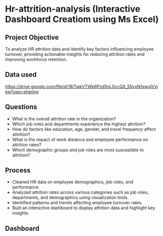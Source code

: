# Hr-attrition-analysis (Interactive Dashboard Creatiom using Ms Excel)
## Project Objective  
To analyze HR attrition data and identify key factors influencing employee turnover, providing actionable insights for reducing attrition rates and improving workforce retention.
## Data used
https://drive.google.com/file/d/18iTwkVTWk6Pzd5nL0ccQX_55yxN1swy0/view?usp=sharing
## Questions 
-  What is the overall attrition rate in the organization?  
-  Which job roles and departments experience the highest attrition?  
-  How do factors like education, age, gender, and travel frequency affect attrition?  
-  What is the impact of work distance and employee performance on attrition rates?  
-  Which demographic groups and job roles are most susceptible to attrition?
## Process
- Cleaned HR data on employee demographics, job roles, and performance.
- Analyzed attrition rates across various categories such as job roles, departments, and demographics using visualization tools.
- Identified patterns and trends affecting employee turnover rates.
- Built an interactive dashboard to display attrition data and highlight key insights.
## Dashboard 
